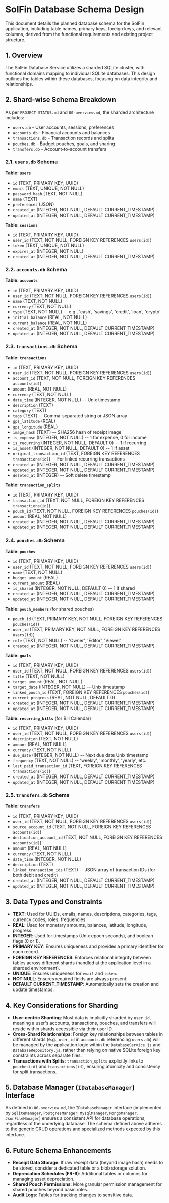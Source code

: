 # SolFin Database Schema Design

This document details the planned database schema for the SolFin application, including table names, primary keys, foreign keys, and relevant columns, derived from the functional requirements and existing project structure.

## 1. Overview

The SolFin Database Service utilizes a sharded SQLite cluster, with functional domains mapping to individual SQLite databases. This design outlines the tables within these databases, focusing on data integrity and relationships.

## 2. Shard-wise Schema Breakdown

As per `PROJECT-STATUS.md` and `00-overview.md`, the sharded architecture includes:
*   `users.db` - User accounts, sessions, preferences
*   `accounts.db` - Financial accounts and balances
*   `transactions.db` - Transaction records and splits
*   `pouches.db` - Budget pouches, goals, and sharing
*   `transfers.db` - Account-to-account transfers

### 2.1. `users.db` Schema

**Table: `users`**
*   `id` (TEXT, PRIMARY KEY, UUID)
*   `email` (TEXT, UNIQUE, NOT NULL)
*   `password_hash` (TEXT, NOT NULL)
*   `name` (TEXT)
*   `preferences` (JSON)
*   `created_at` (INTEGER, NOT NULL, DEFAULT CURRENT_TIMESTAMP)
*   `updated_at` (INTEGER, NOT NULL, DEFAULT CURRENT_TIMESTAMP)

**Table: `sessions`**
*   `id` (TEXT, PRIMARY KEY, UUID)
*   `user_id` (TEXT, NOT NULL, FOREIGN KEY REFERENCES `users(id)`)
*   `token` (TEXT, UNIQUE, NOT NULL)
*   `expires_at` (INTEGER, NOT NULL)
*   `created_at` (INTEGER, NOT NULL, DEFAULT CURRENT_TIMESTAMP)

### 2.2. `accounts.db` Schema

**Table: `accounts`**
*   `id` (TEXT, PRIMARY KEY, UUID)
*   `user_id` (TEXT, NOT NULL, FOREIGN KEY REFERENCES `users(id)`)
*   `name` (TEXT, NOT NULL)
*   `currency` (TEXT, NOT NULL)
*   `type` (TEXT, NOT NULL) -- e.g., 'cash', 'savings', 'credit', 'loan', 'crypto'
*   `initial_balance` (REAL, NOT NULL)
*   `current_balance` (REAL, NOT NULL)
*   `created_at` (INTEGER, NOT NULL, DEFAULT CURRENT_TIMESTAMP)
*   `updated_at` (INTEGER, NOT NULL, DEFAULT CURRENT_TIMESTAMP)

### 2.3. `transactions.db` Schema

**Table: `transactions`**
*   `id` (TEXT, PRIMARY KEY, UUID)
*   `user_id` (TEXT, NOT NULL, FOREIGN KEY REFERENCES `users(id)`)
*   `account_id` (TEXT, NOT NULL, FOREIGN KEY REFERENCES `accounts(id)`)
*   `amount` (REAL, NOT NULL)
*   `currency` (TEXT, NOT NULL)
*   `date_time` (INTEGER, NOT NULL) -- Unix timestamp
*   `description` (TEXT)
*   `category` (TEXT)
*   `tags` (TEXT) -- Comma-separated string or JSON array
*   `gps_latitude` (REAL)
*   `gps_longitude` (REAL)
*   `image_hash` (TEXT) -- SHA256 hash of receipt image
*   `is_expense` (INTEGER, NOT NULL) -- 1 for expense, 0 for income
*   `is_recurring` (INTEGER, NOT NULL, DEFAULT 0) -- 1 if recurring
*   `is_asset` (INTEGER, NOT NULL, DEFAULT 0) -- 1 if asset
*   `original_transaction_id` (TEXT, FOREIGN KEY REFERENCES `transactions(id)`) -- For linked recurring transactions
*   `created_at` (INTEGER, NOT NULL, DEFAULT CURRENT_TIMESTAMP)
*   `updated_at` (INTEGER, NOT NULL, DEFAULT CURRENT_TIMESTAMP)
*   `deleted_at` (INTEGER) -- Soft delete timestamp

**Table: `transaction_splits`**
*   `id` (TEXT, PRIMARY KEY, UUID)
*   `transaction_id` (TEXT, NOT NULL, FOREIGN KEY REFERENCES `transactions(id)`)
*   `pouch_id` (TEXT, NOT NULL, FOREIGN KEY REFERENCES `pouches(id)`)
*   `amount` (REAL, NOT NULL)
*   `created_at` (INTEGER, NOT NULL, DEFAULT CURRENT_TIMESTAMP)
*   `updated_at` (INTEGER, NOT NULL, DEFAULT CURRENT_TIMESTAMP)

### 2.4. `pouches.db` Schema

**Table: `pouches`**
*   `id` (TEXT, PRIMARY KEY, UUID)
*   `user_id` (TEXT, NOT NULL, FOREIGN KEY REFERENCES `users(id)`)
*   `name` (TEXT, NOT NULL)
*   `budget_amount` (REAL)
*   `current_amount` (REAL)
*   `is_shared` (INTEGER, NOT NULL, DEFAULT 0) -- 1 if shared
*   `created_at` (INTEGER, NOT NULL, DEFAULT CURRENT_TIMESTAMP)
*   `updated_at` (INTEGER, NOT NULL, DEFAULT CURRENT_TIMESTAMP)

**Table: `pouch_members`** (for shared pouches)
*   `pouch_id` (TEXT, PRIMARY KEY, NOT NULL, FOREIGN KEY REFERENCES `pouches(id)`)
*   `user_id` (TEXT, PRIMARY KEY, NOT NULL, FOREIGN KEY REFERENCES `users(id)`)
*   `role` (TEXT, NOT NULL) -- 'Owner', 'Editor', 'Viewer'
*   `created_at` (INTEGER, NOT NULL, DEFAULT CURRENT_TIMESTAMP)

**Table: `goals`**
*   `id` (TEXT, PRIMARY KEY, UUID)
*   `user_id` (TEXT, NOT NULL, FOREIGN KEY REFERENCES `users(id)`)
*   `title` (TEXT, NOT NULL)
*   `target_amount` (REAL, NOT NULL)
*   `target_date` (INTEGER, NOT NULL) -- Unix timestamp
*   `linked_pouch_id` (TEXT, FOREIGN KEY REFERENCES `pouches(id)`)
*   `current_progress` (REAL, NOT NULL, DEFAULT 0)
*   `created_at` (INTEGER, NOT NULL, DEFAULT CURRENT_TIMESTAMP)
*   `updated_at` (INTEGER, NOT NULL, DEFAULT CURRENT_TIMESTAMP)

**Table: `recurring_bills`** (for Bill Calendar)
*   `id` (TEXT, PRIMARY KEY, UUID)
*   `user_id` (TEXT, NOT NULL, FOREIGN KEY REFERENCES `users(id)`)
*   `description` (TEXT, NOT NULL)
*   `amount` (REAL, NOT NULL)
*   `currency` (TEXT, NOT NULL)
*   `due_date` (INTEGER, NOT NULL) -- Next due date Unix timestamp
*   `frequency` (TEXT, NOT NULL) -- 'weekly', 'monthly', 'yearly', etc.
*   `last_paid_transaction_id` (TEXT, FOREIGN KEY REFERENCES `transactions(id)`)
*   `created_at` (INTEGER, NOT NULL, DEFAULT CURRENT_TIMESTAMP)
*   `updated_at` (INTEGER, NOT NULL, DEFAULT CURRENT_TIMESTAMP)

### 2.5. `transfers.db` Schema

**Table: `transfers`**
*   `id` (TEXT, PRIMARY KEY, UUID)
*   `user_id` (TEXT, NOT NULL, FOREIGN KEY REFERENCES `users(id)`)
*   `source_account_id` (TEXT, NOT NULL, FOREIGN KEY REFERENCES `accounts(id)`)
*   `destination_account_id` (TEXT, NOT NULL, FOREIGN KEY REFERENCES `accounts(id)`)
*   `amount` (REAL, NOT NULL)
*   `currency` (TEXT, NOT NULL)
*   `date_time` (INTEGER, NOT NULL)
*   `description` (TEXT)
*   `linked_transaction_ids` (TEXT) -- JSON array of transaction IDs (for both debit and credit)
*   `created_at` (INTEGER, NOT NULL, DEFAULT CURRENT_TIMESTAMP)
*   `updated_at` (INTEGER, NOT NULL, DEFAULT CURRENT_TIMESTAMP)

## 3. Data Types and Constraints

*   **TEXT**: Used for UUIDs, emails, names, descriptions, categories, tags, currency codes, roles, frequencies.
*   **REAL**: Used for monetary amounts, balances, latitude, longitude, progress.
*   **INTEGER**: Used for timestamps (Unix epoch seconds), and boolean flags (0 or 1).
*   **PRIMARY KEY**: Ensures uniqueness and provides a primary identifier for each record.
*   **FOREIGN KEY REFERENCES**: Enforces relational integrity between tables across different shards (handled at the application level in a sharded environment).
*   **UNIQUE**: Ensures uniqueness for `email` and `token`.
*   **NOT NULL**: Ensures required fields are always present.
*   **DEFAULT CURRENT_TIMESTAMP**: Automatically sets the creation and update timestamps.

## 4. Key Considerations for Sharding

*   **User-centric Sharding**: Most data is implicitly sharded by `user_id`, meaning a user's accounts, transactions, pouches, and transfers will reside within shards accessible via their user ID.
*   **Cross-Shard Relationships**: Foreign key relationships between tables in different shards (e.g., `user_id` in `accounts.db` referencing `users.db`) will be managed by the application logic within the `DatabaseService.js` and `DatabaseRepository.js`, rather than relying on native SQLite foreign key constraints across separate files.
*   **Transactions with Splits**: `transaction_splits` explicitly links to `pouches(id)` and `transactions(id)`, ensuring atomicity and consistency for split transactions.

## 5. Database Manager (`IDatabaseManager`) Interface

As defined in `00-overview.md`, the `IDatabaseManager` interface (implemented by `SqliteManager`, `PostgresManager`, `MysqlManager`, `MongoManager`, `JsonFileManager`) ensures a consistent API for database operations, regardless of the underlying database. The schema defined above adheres to the generic CRUD operations and specialized methods expected by this interface.

## 6. Future Schema Enhancements

*   **Receipt Data Storage**: If raw receipt data (beyond image hash) needs to be stored, consider a dedicated table or a blob storage solution.
*   **Depreciation Schedules (FR-6)**: Additional tables or columns for managing asset depreciation.
*   **Shared Pouch Permissions**: More granular permission management for shared pouches beyond basic roles.
*   **Audit Logs**: Tables for tracking changes to sensitive data.